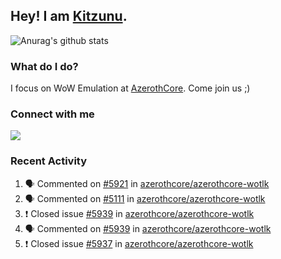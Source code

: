 ## Hey! I am [Kitzunu](https://Github.com/Kitzunu).

![Anurag's github stats](https://github-readme-stats.kitzunu.vercel.app/api?username=Kitzunu&show_icons=true)

### What do I do?

I focus on WoW Emulation at [AzerothCore](https://Github.com/AzerothCore). Come join us ;)

### Connect with me
[![](https://img.shields.io/badge/AzerothCore%20Discord-Connect%20with%20me!-green)](https://discord.com/invite/gkt4y2x)

### Recent Activity

<!--START_SECTION:activity-->
1. 🗣 Commented on [#5921](https://github.com/azerothcore/azerothcore-wotlk/issues/5921) in [azerothcore/azerothcore-wotlk](https://github.com/azerothcore/azerothcore-wotlk)
2. 🗣 Commented on [#5111](https://github.com/azerothcore/azerothcore-wotlk/issues/5111) in [azerothcore/azerothcore-wotlk](https://github.com/azerothcore/azerothcore-wotlk)
3. ❗️ Closed issue [#5939](https://github.com/azerothcore/azerothcore-wotlk/issues/5939) in [azerothcore/azerothcore-wotlk](https://github.com/azerothcore/azerothcore-wotlk)
4. 🗣 Commented on [#5939](https://github.com/azerothcore/azerothcore-wotlk/issues/5939) in [azerothcore/azerothcore-wotlk](https://github.com/azerothcore/azerothcore-wotlk)
5. ❗️ Closed issue [#5937](https://github.com/azerothcore/azerothcore-wotlk/issues/5937) in [azerothcore/azerothcore-wotlk](https://github.com/azerothcore/azerothcore-wotlk)
<!--END_SECTION:activity-->

